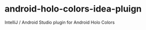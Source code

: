 android-holo-colors-idea-pluign
===============================

IntelliJ / Android Studio plugin for Android Holo Colors
